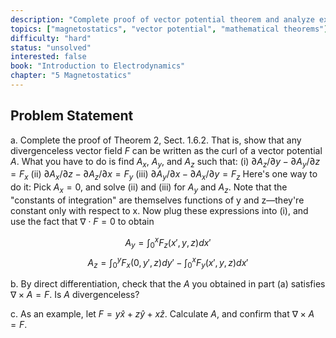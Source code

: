 ```yaml
---
description: "Complete proof of vector potential theorem and analyze examples"
topics: ["magnetostatics", "vector potential", "mathematical theorems"]
difficulty: "hard"
status: "unsolved"
interested: false
book: "Introduction to Electrodynamics"
chapter: "5 Magnetostatics"
---
```


## Problem Statement
a. Complete the proof of Theorem 2, Sect. 1.6.2. That is, show that any divergenceless vector field $F$ can be written as the curl of a vector potential $A$. What you have to do is find $A_x$, $A_y$, and $A_z$ such that:
   (i) $\partial A_z/\partial y - \partial A_y/\partial z = F_x$
   (ii) $\partial A_x/\partial z - \partial A_z/\partial x = F_y$
   (iii) $\partial A_y/\partial x - \partial A_x/\partial y = F_z$
Here's one way to do it: Pick $A_x = 0$, and solve (ii) and (iii) for $A_y$ and $A_z$. Note that the "constants of integration" are themselves functions of y and z—they're constant only with respect to x. Now plug these expressions into (i), and use the fact that $\nabla \cdot F = 0$ to obtain

$$A_y = \int_0^x F_z(x', y, z) dx'$$
$$A_z = \int_0^y F_x(0, y', z) dy' - \int_0^x F_y(x', y, z) dx'$$

b. By direct differentiation, check that the $A$ you obtained in part (a) satisfies $\nabla \times A = F$. Is $A$ divergenceless?

c. As an example, let $F = y\hat{x} + z\hat{y} + x\hat{z}$. Calculate $A$, and confirm that $\nabla \times A = F$.